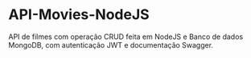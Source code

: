 # API-Movies-NodeJS
API de filmes com operação CRUD feita em NodeJS e Banco de dados MongoDB, com autenticação JWT e documentação Swagger.
